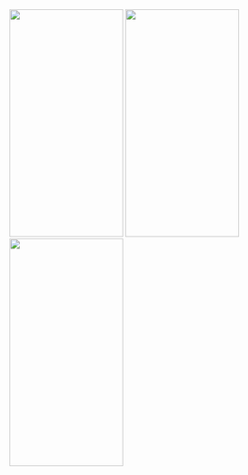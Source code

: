 
<img src="https://github.com/user-attachments/assets/561ca267-9361-4bf3-8a0b-ea97c831f9af" width="200px" height="400px"/>
<img src="https://github.com/user-attachments/assets/b6b50a1a-93ef-4d05-9116-e7453b797025" width="200px" height="400px"/>
<img src="https://github.com/user-attachments/assets/7c707609-2279-45d3-89cb-45be4585fe07" width="200px" height="400px"/>
